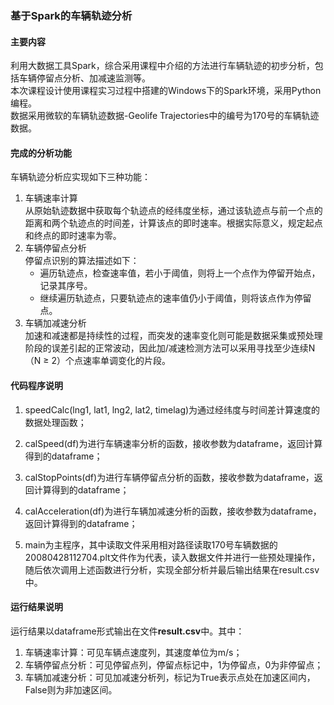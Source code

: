 ### 基于Spark的车辆轨迹分析

#### 主要内容  
利用大数据工具Spark，综合采用课程中介绍的方法进行车辆轨迹的初步分析，包括车辆停留点分析、加减速监测等。  
本次课程设计使用课程实习过程中搭建的Windows下的Spark环境，采用Python编程。  
数据采用微软的车辆轨迹数据-Geolife Trajectories中的编号为170号的车辆轨迹数据。  


#### 完成的分析功能
车辆轨迹分析应实现如下三种功能：
1. 车辆速率计算  
    从原始轨迹数据中获取每个轨迹点的经纬度坐标，通过该轨迹点与前一个点的距离和两个轨迹点的时间差，计算该点的即时速率。根据实际意义，规定起点和终点的即时速率为零。
2. 车辆停留点分析  
    停留点识别的算法描述如下：  
    - 遍历轨迹点，检查速率值，若小于阈值，则将上一个点作为停留开始点，记录其序号。
    - 继续遍历轨迹点，只要轨迹点的速率值仍小于阈值，则将该点作为停留点。
3. 车辆加减速分析  
    加速和减速都是持续性的过程，而突发的速率变化则可能是数据采集或预处理阶段的误差引起的正常波动，因此加/减速检测方法可以采用寻找至少连续N（N ≥ 2）个点速率单调变化的片段。  


#### 代码程序说明
1. speedCalc(lng1, lat1, lng2, lat2, timelag)为通过经纬度与时间差计算速度的数据处理函数；  

2. calSpeed(df)为进行车辆速率分析的函数，接收参数为dataframe，返回计算得到的dataframe；  

3. calStopPoints(df)为进行车辆停留点分析的函数，接收参数为dataframe，返回计算得到的dataframe；  

4. calAcceleration(df)为进行车辆加减速分析的函数，接收参数为dataframe，返回计算得到的dataframe；  

5. main为主程序，其中读取文件采用相对路径读取170号车辆数据的20080428112704.plt文件作为代表，读入数据文件并进行一些预处理操作，随后依次调用上述函数进行分析，实现全部分析并最后输出结果在result.csv中。  


#### 运行结果说明
运行结果以dataframe形式输出在文件**result.csv**中。其中：
1. 车辆速率计算：可见车辆点速度列，其速度单位为m/s；  
2. 车辆停留点分析：可见停留点列，停留点标记中，1为停留点，0为非停留点；  
3. 车辆加减速分析：可见加减速分析列，标记为True表示点处在加速区间内，False则为非加速区间。